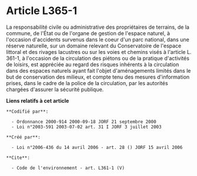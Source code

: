# Article L365-1

La responsabilité civile ou administrative des propriétaires de terrains, de la commune, de l'État ou de l'organe de gestion
de l'espace naturel, à l'occasion d'accidents survenus dans le coeur d'un parc national, dans une réserve naturelle, sur un
domaine relevant du Conservatoire de l'espace littoral et des rivages lacustres ou sur les voies et chemins visés à l'article
L. 361-1, à l'occasion de la circulation des piétons ou de la pratique d'activités de loisirs, est appréciée au regard des
risques inhérents à la circulation dans des espaces naturels ayant fait l'objet d'aménagements limités dans le but de
conservation des milieux, et compte tenu des mesures d'information prises, dans le cadre de la police de la circulation, par
les autorités chargées d'assurer la sécurité publique.

**Liens relatifs à cet article**

	**Codifié par**:

	  - Ordonnance 2000-914 2000-09-18 JORF 21 septembre 2000
	  - Loi n°2003-591 2003-07-02 art. 31 I JORF 3 juillet 2003

	**Créé par**:

	  - Loi n°2006-436 du 14 avril 2006 - art. 28 () JORF 15 avril 2006

	**Cite**:

	  - Code de l'environnement - art. L361-1 (V)
